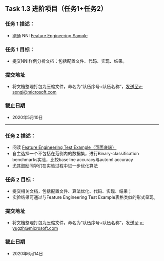 ## **Task 1.3 进阶项目（任务1+任务2）**

### **任务 1 描述：**
- 跑通 NNI [Feature Engineering Sample](https://github.com/SpongebBob/tabular_automl_NNI) 

### **任务 1 目标：**

- 提交NNI样例分析文档：包括配置文件、代码、实现、结果。

### **提交地址**

- 将文档整理打包为压缩文件，命名为“队伍序号+队伍名称”，发送至v-songj@microsoft.com

### **截止日期**

- 2020年5月10日
----
###  **任务 2 描述：**
- 阅读  [Feature Engineering Test Example（页面底端）](https://github.com/SpongebBob/tabular_automl_NNI) 
- 自主选择一个不包括在范例内的数据集，进行Binary-classification benchmarks实验，比较baseline accuracy与automl accuracy
- 尤其鼓励同学们在实验过程中进一步优化算法

### **任务 2 目标：**

- 提交相关文档，包括配置文件、算法优化、代码、实现、结果；
- 实验结果可通过与Feature Engineering Test Example表格类似的形式呈现。

### **提交地址**

- 将文档整理打包为压缩文件，命名为“队伍序号+队伍名称”，发送至 v-yugzh@microsoft.com

### **截止日期**

- 2020年6月14日
